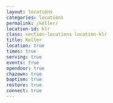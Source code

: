 ```yaml
---
layout: locations
categories: locations
permalink: /keller/
location-id: klr
class: section-locations location-klr
title: Keller
location: true
times: true
serving: true
events: true
opendoor: true
chazown: true
baptism: true
restore: true
connect: true
---
```

